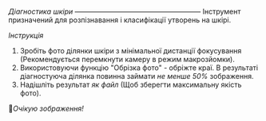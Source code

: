 *Діагностика шкіри*
——————————————————
Інструмент призначений для розпізнавання і класифікації утворень на шкірі.

*Інструкція*
1. Зробіть фото ділянки шкіри з мінімальної дистанції фокусування (Рекомендується перемкнути камеру в режим макрозйомки).
2. Використовуючи функцію "Обрізка фото" - обріжте краї. В результаті діагностуюча ділянка повинна займати *не менше 50%* зображення.
2. Надішліть результат *як файл* (Щоб зберегти максимальну якість фото).

🔄_Очікую зображення!_